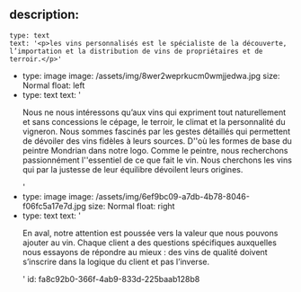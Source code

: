 description:
  -
    type: text
    text: '<p>les vins personnalisés est le spécialiste de la découverte, l’importation et la distribution de vins de propriétaires et de terroir.</p>'
  -
    type: image
    image: /assets/img/8wer2weprkucm0wmjjedwa.jpg
    size: Normal
    float: left
  -
    type: text
    text: '<p>Nous ne nous intéressons qu’aux vins qui expriment tout naturellement et sans concessions le cépage, le terroir, le climat et la personnalité du vigneron. Nous sommes fascinés par les gestes détaillés qui permettent de dévoiler des vins fidèles à leurs sources. D''où les formes de base du peintre Mondrian dans notre logo. Comme le peintre, nous recherchons passionnément l''essentiel de ce que fait le vin. Nous cherchons les vins qui par la justesse de leur équilibre dévoilent leurs origines.</p>'
  -
    type: image
    image: /assets/img/6ef9bc09-a7db-4b78-8046-f06fc5a17e7d.jpg
    size: Normal
    float: right
  -
    type: text
    text: '<p>En aval, notre attention est poussée vers la valeur que nous pouvons ajouter au vin. Chaque client a des questions spécifiques auxquelles nous essayons de répondre au mieux : des vins de qualité doivent s’inscrire dans la logique du client et pas l’inverse.</p>'
id: fa8c92b0-366f-4ab9-833d-225baab128b8
